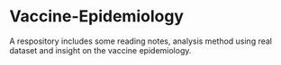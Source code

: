 # Vaccine-Epidemiology
A respository includes some reading notes, analysis method using real dataset and insight on the vaccine epidemiology. 
